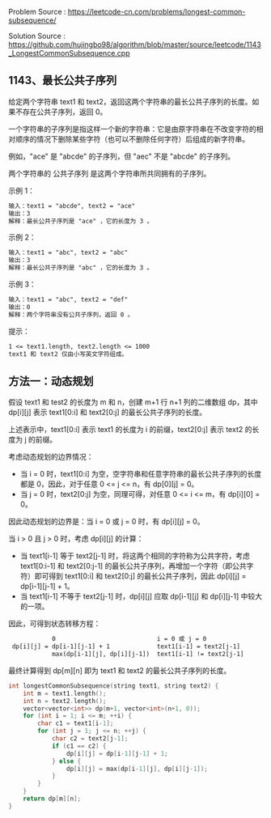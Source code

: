 <!--
 * @Author : Hu Jingbo
 * @Date   : 2021-09-25
-->

Problem Source : <https://leetcode-cn.com/problems/longest-common-subsequence/>

Solution Source : <https://github.com/hujingbo98/algorithm/blob/master/source/leetcode/1143_LongestCommonSubsequence.cpp>

## 1143、最长公共子序列

给定两个字符串 text1 和 text2，返回这两个字符串的最长公共子序列的长度。如果不存在公共子序列，返回 0。

一个字符串的子序列是指这样一个新的字符串：它是由原字符串在不改变字符的相对顺序的情况下删除某些字符（也可以不删除任何字符）后组成的新字符串。

例如，"ace" 是 "abcde" 的子序列，但 "aec" 不是 "abcde" 的子序列。

两个字符串的 公共子序列 是这两个字符串所共同拥有的子序列。

示例 1：

```txt
输入：text1 = "abcde", text2 = "ace"
输出：3  
解释：最长公共子序列是 "ace" ，它的长度为 3 。
```

示例 2：

```txt
输入：text1 = "abc", text2 = "abc"
输出：3
解释：最长公共子序列是 "abc" ，它的长度为 3 。
```

示例 3：

```txt
输入：text1 = "abc", text2 = "def"
输出：0
解释：两个字符串没有公共子序列，返回 0 。
```

提示：

```txt
1 <= text1.length, text2.length <= 1000
text1 和 text2 仅由小写英文字符组成。
```

## 方法一：动态规划

假设 text1 和 test2 的长度为 m 和 n，创建 m+1 行 n+1 列的二维数组 dp，其中 dp[i][j] 表示 text1[0:i] 和 text2[0:j] 的最长公共子序列的长度。

上述表示中，text1[0:i] 表示 text1 的长度为 i 的前缀，text2[0:j] 表示 text2 的长度为 j 的前缀。

考虑动态规划的边界情况：

- 当 i = 0 时，text1[0:i] 为空，空字符串和任意字符串的最长公共子序列的长度都是 0，因此，对于任意 0 <= j <= n，有 dp[0][j] = 0。
- 当 j = 0 时，text2[0:j] 为空，同理可得，对任意 0 <= i <= m，有 dp[i][0] = 0。

因此动态规划的边界是：当 i = 0 或 j = 0 时，有 dp[i][j] = 0。

当 i > 0 且 j > 0 时，考虑 dp[i][j] 的计算：

- 当 text1[i-1] 等于 text2[j-1] 时，将这两个相同的字符称为公共字符，考虑 text1[0:i-1] 和 text2[0:j-1] 的最长公共子序列，再增加一个字符（即公共字符）即可得到 text1[0:i] 和 text2[0:j] 的最长公共子序列，因此 dp[i][j] = dp[i-1][j-1] + 1。
- 当 text1[i-1] 不等于 text2[j-1] 时，dp[i][j] 应取 dp[i-1][j] 和 dp[i][j-1] 中较大的一项。

因此，可得到状态转移方程：

```txt
            0                            i = 0 或 j = 0
 dp[i][j] = dp[i-1][j-1] + 1             text1[i-1] = text2[j-1]
            max(dp[i-1][j], dp[i][j-1])  text1[i-1] != text2[j-1]
```

最终计算得到 dp[m][n] 即为 text1 和 text2 的最长公共子序列的长度。

```c++
int longestCommonSubsequence(string text1, string text2) {
    int m = text1.length();
    int n = text2.length();
    vector<vector<int>> dp(m+1, vector<int>(n+1, 0));
    for (int i = 1; i <= m; ++i) {
        char c1 = text1[i-1];
        for (int j = 1; j <= n; ++j) {
            char c2 = text2[j-1];
            if (c1 == c2) {
                dp[i][j] = dp[i-1][j-1] + 1;
            } else {
                dp[i][j] = max(dp[i-1][j], dp[i][j-1]);
            }
        }
    }
    return dp[m][n];
}
```
